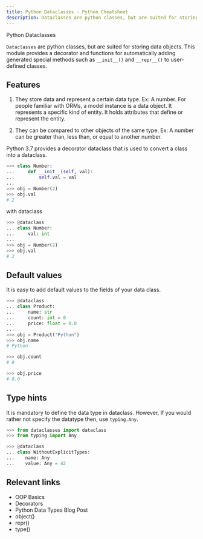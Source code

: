 ```yaml
---
title: Python Dataclasses - Python Cheatsheet
description: Dataclasses are python classes, but are suited for storing data objects. This module provides a decorator and functions for automatically adding generated special methods such as __init__() and __repr__() to user-defined classes.
---
```


<base-title :title="frontmatter.title" :description="frontmatter.description">
Python Dataclasses
</base-title>

`Dataclasses` are python classes, but are suited for storing data objects.
This module provides a decorator and functions for automatically adding generated special methods such as `__init__()` and `__repr__()` to user-defined classes.

## Features

1. They store data and represent a certain data type. Ex: A number. For people familiar with ORMs, a model instance is a data object. It represents a specific kind of entity. It holds attributes that define or represent the entity.

2. They can be compared to other objects of the same type. Ex: A number can be greater than, less than, or equal to another number.

Python 3.7 provides a decorator dataclass that is used to convert a class into a dataclass.

```python
>>> class Number:
...     def __init__(self, val):
...         self.val = val
...
>>> obj = Number(2)
>>> obj.val
# 2
```

with dataclass

```python
>>> @dataclass
... class Number:
...     val: int
...
>>> obj = Number(2)
>>> obj.val
# 2
```

## Default values

It is easy to add default values to the fields of your data class.

```python
>>> @dataclass
... class Product:
...     name: str
...     count: int = 0
...     price: float = 0.0
...
>>> obj = Product("Python")
>>> obj.name
# Python

>>> obj.count
# 0

>>> obj.price
# 0.0
```

## Type hints

It is mandatory to define the data type in dataclass. However, If you would rather not specify the datatype then, use `typing.Any`.

```python
>>> from dataclasses import dataclass
>>> from typing import Any

>>> @dataclass
... class WithoutExplicitTypes:
...    name: Any
...    value: Any = 42
```

## Relevant links

- <router-link to="/cheatsheet/oop-basics">OOP Basics</router-link>
- <router-link to="/cheatsheet/decorators">Decorators</router-link>
- <router-link to="/blog/python-data-types">Python Data Types Blog Post</router-link>
- <router-link to="/builtin/object">object()</router-link>
- <router-link to="/builtin/repr">repr()</router-link>
- <router-link to="/builtin/type">type()</router-link>
